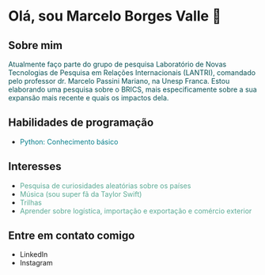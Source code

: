 # Olá, sou Marcelo Borges Valle 👋

## Sobre mim
<span style="color:#095256">Atualmente faço parte do grupo de pesquisa Laboratório de Novas Tecnologias de Pesquisa em Relações Internacionais (LANTRI), comandado pelo professor dr. Marcelo Passini Mariano, na Unesp Franca. Estou elaborando uma pesquisa sobre o BRICS, mais especificamente sobre a sua expansão mais recente e quais os impactos dela.</span>

## Habilidades de programação
- <span style="color:#087f8c">Python: Conhecimento básico</span>

## Interesses
- <span style="color:#5aaa95">Pesquisa de curiosidades aleatórias sobre os países</span>
- <span style="color:#5aaa95">Música (sou super fã da Taylor Swift)</span>
- <span style="color:#5aaa95">Trilhas</span>
- <span style="color:#5aaa95">Aprender sobre logística, importação e exportação e comércio exterior</span>

## Entre em contato comigo
- LinkedIn
- Instagram
